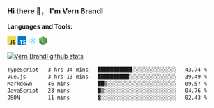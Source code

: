 ### Hi there 👋， I'm Vern Brandl

<!--
**tkvern/tkvern** is a ✨ _special_ ✨ repository because its `README.md` (this file) appears on your GitHub profile.

Here are some ideas to get you started:

- 🔭 I’m currently working on ...
- 🌱 I’m currently learning ...
- 👯 I’m looking to collaborate on ...
- 🤔 I’m looking for help with ...
- 💬 Ask me about ...
- 📫 How to reach me: ...
- 😄 Pronouns: ...
- ⚡ Fun fact: ...
-->

**Languages and Tools:**  

<code><img height="20" src="https://raw.githubusercontent.com/github/explore/80688e429a7d4ef2fca1e82350fe8e3517d3494d/topics/javascript/javascript.png"></code>
<code><img height="20" src="https://raw.githubusercontent.com/github/explore/80688e429a7d4ef2fca1e82350fe8e3517d3494d/topics/typescript/typescript.png"></code>
<code><img height="20" src="https://raw.githubusercontent.com/github/explore/80688e429a7d4ef2fca1e82350fe8e3517d3494d/topics/react/react.png"></code>
<code><img height="20" src="https://raw.githubusercontent.com/github/explore/80688e429a7d4ef2fca1e82350fe8e3517d3494d/topics/nodejs/nodejs.png"></code>


[![Vern Brandl github stats](https://github-readme-stats.vercel.app/api?username=tkvern&show_icons=true)](https://github.com/anuraghazra/github-readme-stats)

<!--START_SECTION:waka-->
```text
TypeScript   3 hrs 34 mins   ███████████░░░░░░░░░░░░░░   43.74 % 
Vue.js       3 hrs 13 mins   ██████████░░░░░░░░░░░░░░░   39.49 % 
Markdown     46 mins         ██▒░░░░░░░░░░░░░░░░░░░░░░   09.57 % 
JavaScript   23 mins         █▒░░░░░░░░░░░░░░░░░░░░░░░   04.76 % 
JSON         11 mins         ▓░░░░░░░░░░░░░░░░░░░░░░░░   02.43 % 
```
<!--END_SECTION:waka-->
